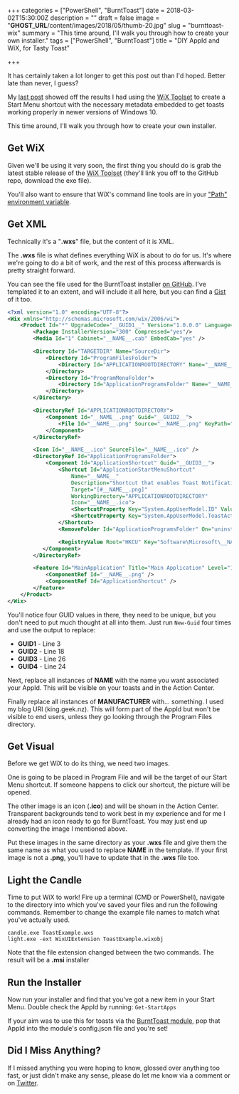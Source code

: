 +++
categories = ["PowerShell", "BurntToast"]
date = 2018-03-02T15:30:00Z
description = ""
draft = false
image = "__GHOST_URL__/content/images/2018/05/thumb-20.jpg"
slug = "burnttoast-wix"
summary = "This time around, I'll walk you through how to create your own installer."
tags = ["PowerShell", "BurntToast"]
title = "DIY AppId and WiX, for Tasty Toast"

+++


It has certainly taken a lot longer to get this post out than I'd hoped. Better late than never, I guess?

My [last post](https://king.geek.nz/2018/02/04/burnttoast-appid-installer/) showed off the results I had using the [WiX Toolset](http://wixtoolset.org/) to create a Start Menu shortcut with the necessary metadata embedded to get toasts working properly in newer versions of Windows 10.

This time around, I'll walk you through how to create your own installer.

## **Get WiX**

Given we'll be using it very soon, the first thing you should do is grab the latest stable release of the [WiX Toolset](http://wixtoolset.org/releases/) (they'll link you off to the GitHub repo, download the exe file).

You'll also want to ensure that WiX's command line tools are in your ["Path" environment variable](https://msdn.microsoft.com/en-us/library/gg513936.aspx).

## **Get XML**

Technically it's a "**.wxs**" file, but the content of it is XML.

The **.wxs** file is what defines everything WiX is about to do for us. It's where we're going to do a bit of work, and the rest of this process afterwards is pretty straight forward.

You can see the file used for the BurntToast installer [on GitHub](https://github.com/Windos/BurntToast/blob/master/Installer/src/BurntToast.wxs). I've templated it to an extent, and will include it all here, but you can find a [Gist](https://gist.github.com/Windos/f01ff665adbd5bc46fcb9abcba22490c) of it too.

```xml
<?xml version="1.0" encoding="UTF-8"?>
<Wix xmlns="http://schemas.microsoft.com/wix/2006/wi">
    <Product Id="*" UpgradeCode="__GUID1__" Version="1.0.0.0" Language="1033" Name="__NAME__" Manufacturer="__MANUFACTURER__">
        <Package InstallerVersion="300" Compressed="yes"/>
        <Media Id="1" Cabinet="__NAME__.cab" EmbedCab="yes" />

        <Directory Id="TARGETDIR" Name="SourceDir">
            <Directory Id="ProgramFilesFolder">
                <Directory Id="APPLICATIONROOTDIRECTORY" Name="__NAME__"/>
            </Directory>
            <Directory Id="ProgramMenuFolder">
                <Directory Id="ApplicationProgramsFolder" Name="__NAME__"/>
            </Directory>
        </Directory>

        <DirectoryRef Id="APPLICATIONROOTDIRECTORY">
            <Component Id="__NAME__.png" Guid="__GUID2__">
                <File Id="__NAME__.png" Source="__NAME__.png" KeyPath="yes" Checksum="yes"/>
            </Component>
        </DirectoryRef>

        <Icon Id="__NAME__.ico" SourceFile="__NAME__.ico" />
        <DirectoryRef Id="ApplicationProgramsFolder">
            <Component Id="ApplicationShortcut" Guid="__GUID3__">
                <Shortcut Id="ApplicationStartMenuShortcut"
                    Name="__NAME__"
                    Description="Shortcut that enables Toast Notifications"
                    Target="[#__NAME__.png]"
                    WorkingDirectory="APPLICATIONROOTDIRECTORY"
                    Icon="__NAME__.ico">
                    <ShortcutProperty Key="System.AppUserModel.ID" Value="__MANUFACTURER__!__NAME__" />
                    <ShortcutProperty Key="System.AppUserModel.ToastActivatorCLSID" Value="{__GUID4__}"></ShortcutProperty>
		        </Shortcut>
                <RemoveFolder Id="ApplicationProgramsFolder" On="uninstall"/>

                <RegistryValue Root="HKCU" Key="Software\Microsoft\__NAME__" Name="installed" Type="integer" Value="1" KeyPath="yes"/>
           </Component>
        </DirectoryRef>

        <Feature Id="MainApplication" Title="Main Application" Level="1">
            <ComponentRef Id="__NAME__.png" />
            <ComponentRef Id="ApplicationShortcut" />
        </Feature>
    </Product>
</Wix>

```

You'll notice four GUID values in there, they need to be unique, but you don't need to put much thought at all into them. Just run `New-Guid` four times and use the output to replace:

* __GUID1__ - Line 3
* __GUID2__ - Line 18
* __GUID3__ - Line 26
* __GUID4__ - Line 24

Next, replace all instances of __NAME__ with the name you want associated your AppId. This will be visible on your toasts and in the Action Center.

Finally replace all instances of __MANUFACTURER__ with… something. I used my blog URI (king.geek.nz). This will form part of the AppId but won't be visible to end users, unless they go looking through the Program Files directory.

## **Get Visual**

Before we get WiX to do its thing, we need two images.

One is going to be placed in Program File and will be the target of our Start Menu shortcut. If someone happens to click our shortcut, the picture will be opened.

The other image is an icon (**.ico**) and will be shown in the Action Center. Transparent backgrounds tend to work best in my experience and for me I already had an icon ready to go for BurntToast. You may just end up converting the image I mentioned above.

Put these images in the same directory as your **.wxs** file and give them the same name as what you used to replace __NAME__ in the template. If your first image is not a **.png**, you'll have to update that in the **.wxs** file too.

## **Light the Candle**

Time to put WiX to work! Fire up a terminal (CMD or PowerShell), navigate to the directory into which you've saved your files and run the following commands. Remember to change the example file names to match what you've actually used.

```
candle.exe ToastExample.wxs
light.exe -ext WixUIExtension ToastExample.wixobj

```

Note that the file extension changed between the two commands. The result will be a **.msi** installer

## **Run the Installer**

Now run your installer and find that you've got a new item in your Start Menu. Double check the AppId by running: `Get-StartApps`

If your aim was to use this for toasts via the [BurntToast module](https://www.powershellgallery.com/packages/BurntToast), pop that AppId into the module's config.json file and you're set!

## **Did I Miss Anything?**

If I missed anything you were hoping to know, glossed over anything too fast, or just didn't make any sense, please do let me know via a comment or on [Twitter](https://twitter.com/WindosNZ).

